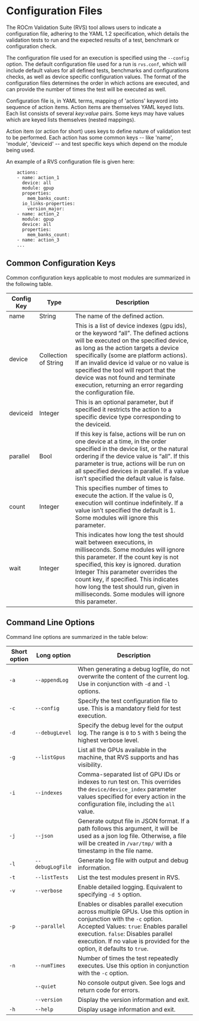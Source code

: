 
# Configuration Files

The ROCm Validation Suite (RVS) tool allows users to indicate a configuration file, adhering to the YAML 1.2 specification, which details the validation tests to run and the
expected results of a test, benchmark or configuration check.

The configuration file used for an execution is specified using the `--config` option. The default configuration file used for a run is `rvs.conf`, which will include default
values for all defined tests, benchmarks and configurations checks, as well as device specific configuration values. The format of the configuration files
determines the order in which actions are executed, and can provide the number of times the test will be executed as well.

Configuration file is, in YAML terms, mapping of 'actions' keyword into sequence of action items. Action items are themselves YAML keyed lists. Each list consists of several _key:value_ pairs. Some keys may have values which
are keyed lists themselves (nested mappings).

Action item (or action for short) uses keys to define nature of validation test to be performed. Each action has some common keys -- like 'name', 'module', 'deviceid' -- and test specific keys which depend on the module being used.

An example of a RVS configuration file is given here:

```
    actions:
    - name: action_1
      device: all
      module: gpup
      properties:
        mem_banks_count:
      io_links-properties:
        version_major:
    - name: action_2
      module: gpup
      device: all
      properties:
        mem_banks_count:
    - name: action_3
    ...
```

## Common Configuration Keys

Common configuration keys applicable to most modules are summarized in the following table.

| Config Key | Type                 |  Description                                                                                                                                                                                                                                                                                                                                                                                             |
|------------|----------------------|----------------------------------------------------------------------------------------------------------------------------------------------------------------------------------------------------------------------------------------------------------------------------------------------------------------------------------------------------------------------------------------------------------|
| name       | String               | The name of the defined action.                                                                                                                                                                                                                                                                                                                                                                          |
| device     | Collection of String | This is a list of device indexes (gpu ids), or the keyword “all”. The defined actions will be executed on the specified device, as long as the action targets a device specifically (some are platform actions). If an invalid device id value or no value is specified the tool will report that the device was not found and terminate execution, returning an error regarding the configuration file. |
| deviceid   | Integer              | This is an optional parameter, but if specified it restricts the action to a specific device type corresponding to the deviceid.                                                                                                                                                                                                                                                                         |
| parallel   | Bool                 | If this key is false, actions will be run on one device at a time, in the order specified in the device list, or the natural ordering if the device value is “all”. If this parameter is true, actions will be run on all specified devices in parallel. If a value isn’t specified the default value is false.                                                                                          |
| count      | Integer              | This specifies number of times to execute the action. If the value is 0, execution will continue indefinitely. If a value isn’t specified the default is 1. Some modules will ignore this parameter.                                                                                                                                                                                                     |
| wait       | Integer              | This indicates how long the test should wait between executions, in milliseconds. Some modules will ignore this parameter. If the count key is not specified, this key is ignored. duration Integer This parameter overrides the count key, if specified. This indicates how long the test should run, given in milliseconds. Some modules will ignore this parameter.                                   |



## Command Line Options

Command line options are summarized in the table below:

| Short option | Long option     | Description |
|--------------|----------------|-------------|
| `-a`         | `--appendLog`  | When generating a debug logfile, do not overwrite the content of the current log. Use in conjunction with `-d` and `-l` options. |
| `-c`         | `--config`     | Specify the test configuration file to use. This is a mandatory field for test execution. |
| `-d`         | `--debugLevel` | Specify the debug level for the output log. The range is `0` to `5` with `5` being the highest verbose level. |
| `-g`         | `--listGpus`   | List all the GPUs available in the machine, that RVS supports and has visibility. |
| `-i`         | `--indexes`    | Comma-separated list of GPU IDs or indexes to run test on. This overrides the `device/device_index` parameter values specified for every action in the configuration file, including the `all` value. |
| `-j`         | `--json`       | Generate output file in JSON format. If a path follows this argument, it will be used as a json log file. Otherwise, a file will be created in `/var/tmp/` with a timestamp in the file name. |
| `-l`         | `--debugLogFile` | Generate log file with output and debug information. |
| `-t`         | `--listTests`  | List the test modules present in RVS. |
| `-v`         | `--verbose`    | Enable detailed logging. Equivalent to specifying `-d 5` option. |
| `-p`         | `--parallel`   | Enables or disables parallel execution across multiple GPUs. Use this option in conjunction with the `-c` option. Accepted Values: `true`: Enables parallel execution. `false`: Disables parallel execution. If no value is provided for the option, it defaults to `true`. |
| `-n`         | `--numTimes`   | Number of times the test repeatedly executes. Use this option in conjunction with the `-c` option. |
|              | `--quiet`      | No console output given. See logs and return code for errors. |
|              | `--version`    | Display the version information and exit. |
| `-h`         | `--help`       | Display usage information and exit. |


